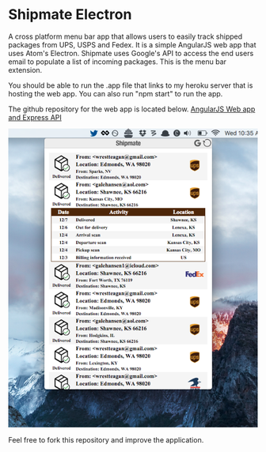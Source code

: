 # Shipmate Electron

A cross platform menu bar app that allows users to easily track shipped packages from UPS, USPS and Fedex. It is a simple AngularJS web app that uses Atom's Electron. Shipmate uses Google's API to access the end users email to populate a list of incoming packages. This is the menu bar extension.

You should be able to run the .app file that links to my heroku server that is hosting the web app. You can also run "npm start" to run the app. 

The github repository for the web app is located below.
[AngularJS Web app and Express API ](https://github.com/Chansen88/shipmate)

![screenshot](https://github.com/Chansen88/shipmate/blob/master/screenshot.png)

Feel free to fork this repository and improve the application.
